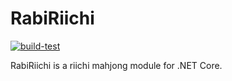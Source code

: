 # RabiRiichi

[![build-test](https://github.com/KCFindstr/RabiRiichi/actions/workflows/build-test.yml/badge.svg)](https://github.com/KCFindstr/RabiRiichi/actions)

RabiRiichi is a riichi mahjong module for .NET Core.